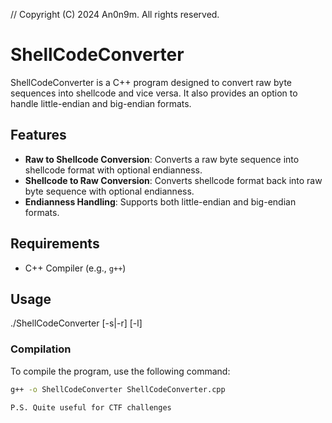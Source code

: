 // Copyright (C) 2024 An0n9m. All rights reserved.

# ShellCodeConverter

ShellCodeConverter is a C++ program designed to convert raw byte sequences into shellcode and vice versa. It also provides an option to handle little-endian and big-endian formats.

## Features

- **Raw to Shellcode Conversion**: Converts a raw byte sequence into shellcode format with optional endianness.
- **Shellcode to Raw Conversion**: Converts shellcode format back into raw byte sequence with optional endianness.
- **Endianness Handling**: Supports both little-endian and big-endian formats.

## Requirements

- C++ Compiler (e.g., `g++`)

## Usage

./ShellCodeConverter [-s|-r] [-l]

### Compilation

To compile the program, use the following command:

```sh
g++ -o ShellCodeConverter ShellCodeConverter.cpp

P.S. Quite useful for CTF challenges
